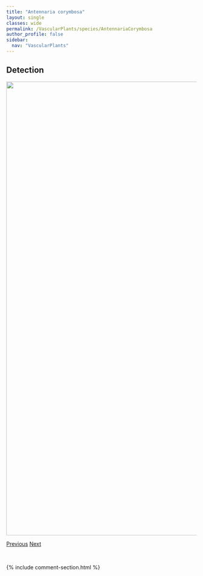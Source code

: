 ```yaml
---
title: "Antennaria corymbosa"
layout: single
classes: wide
permalink: /VascularPlants/species/AntennariaCorymbosa
author_profile: false
sidebar:
  nav: "VascularPlants"
---
```


<h2>Detection</h2>

<a href="https://drive.google.com/uc?export=view&id=1HVgkx4cq5uMCEyxDtfO7695TzNBxLDn8">
<img src="https://drive.google.com/uc?export=view&id=1HVgkx4cq5uMCEyxDtfO7695TzNBxLDn8" height = "1200" width = "800">
</a>


<a href="/DevelopmentWebsite/VascularPlants/species/AntennariaAnaphaloides" class="pagination--pager" title="Antennaria anaphaloides">Previous</a> <a href="/DevelopmentWebsite/VascularPlants/species/AntennariaHowellii" class="pagination--pager" title="Antennaria howellii">Next</a>

<p>&nbsp;</p>

{% include comment-section.html %}
